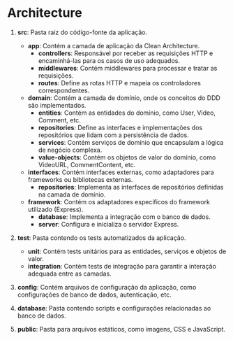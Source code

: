 # Architecture

1. **src**: Pasta raiz do código-fonte da aplicação.

   - **app**: Contém a camada de aplicação da Clean Architecture.
     - **controllers**: Responsável por receber as requisições HTTP e encaminhá-las para os casos de uso adequados.
     - **middlewares**: Contém middlewares para processar e tratar as requisições.
     - **routes**: Define as rotas HTTP e mapeia os controladores correspondentes.
   - **domain**: Contém a camada de domínio, onde os conceitos do DDD são implementados.
     - **entities**: Contém as entidades do domínio, como User, Video, Comment, etc.
     - **repositories**: Define as interfaces e implementações dos repositórios que lidam com a persistência de dados.
     - **services**: Contém serviços de domínio que encapsulam a lógica de negócio complexa.
     - **value-objects**: Contém os objetos de valor do domínio, como VideoURL, CommentContent, etc.
   - **interfaces**: Contém interfaces externas, como adaptadores para frameworks ou bibliotecas externas.
     - **repositories**: Implementa as interfaces de repositórios definidas na camada de domínio.
   - **framework**: Contém os adaptadores específicos do framework utilizado (Express).
     - **database**: Implementa a integração com o banco de dados.
     - **server**: Configura e inicializa o servidor Express.

2. **test**: Pasta contendo os tests automatizados da aplicação.

   - **unit**: Contém tests unitários para as entidades, serviços e objetos de valor.
   - **integration**: Contém tests de integração para garantir a interação adequada entre as camadas.

3. **config**: Contém arquivos de configuração da aplicação, como configurações de banco de dados, autenticação, etc.

4. **database**: Pasta contendo scripts e configurações relacionadas ao banco de dados.

5. **public**: Pasta para arquivos estáticos, como imagens, CSS e JavaScript.
